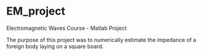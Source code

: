 # EM_project
Electromagnetic Waves Course - Matlab Project

The purpose of this project was to numerically estimate the impedance of a foreign body laying on a square board.
